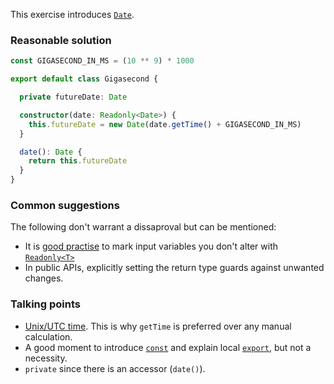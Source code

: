 This exercise introduces [`Date`](https://developer.mozilla.org/en-US/docs/Web/JavaScript/Reference/Global_Objects/Date).

### Reasonable solution
```typescript
const GIGASECOND_IN_MS = (10 ** 9) * 1000

export default class Gigasecond {

  private futureDate: Date

  constructor(date: Readonly<Date>) {
    this.futureDate = new Date(date.getTime() + GIGASECOND_IN_MS)
  }

  date(): Date {
    return this.futureDate
  }
}
```

### Common suggestions
The following don't warrant a dissaproval but can be mentioned:
- It is [good practise](https://github.com/DefinitelyTyped/DefinitelyTyped#common-mistakes) to mark input variables you don't alter with [`Readonly<T>`](https://www.typescriptlang.org/docs/handbook/advanced-types.html#mapped-types)
- In public APIs, explicitly setting the return type guards against unwanted changes.

### Talking points
- [Unix/UTC time](https://en.wikipedia.org/wiki/Unix_time). This is why `getTime` is preferred over any manual calculation.
- A good moment to introduce [`const`](https://developer.mozilla.org/en-US/docs/Web/JavaScript/Reference/Statements/const) and explain local [`export`](https://developer.mozilla.org/en-US/docs/web/javascript/reference/statements/export), but not a necessity.
- `private` since there is an accessor (`date()`).
